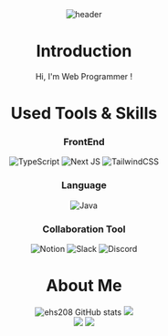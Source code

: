 <div align="center">

  <img src="https://capsule-render.vercel.app/api?type=waving&text=Hi, There 👋🏻&fontColor=FFFFFF" alt="header" />

# Introduction

Hi, I'm Web Programmer !

# Used Tools & Skills

### FrontEnd

![TypeScript](https://img.shields.io/badge/typescript-%23007ACC.svg?style=for-the-badge&logo=typescript&logoColor=white)
![Next JS](https://img.shields.io/badge/Next-black?style=for-the-badge&logo=next.js&logoColor=white)
![TailwindCSS](https://img.shields.io/badge/tailwindcss-%2338B2AC.svg?style=for-the-badge&logo=tailwind-css&logoColor=white)

### Language

![Java](https://img.shields.io/badge/java-%23ED8B00.svg?style=for-the-badge&logo=openjdk&logoColor=white)

### Collaboration Tool

![Notion](https://img.shields.io/badge/Notion-%23000000.svg?style=for-the-badge&logo=notion&logoColor=white)
![Slack](https://img.shields.io/badge/Slack-4A154B?style=for-the-badge&logo=slack&logoColor=white)
![Discord](https://img.shields.io/badge/Discord-%235865F2.svg?style=for-the-badge&logo=discord&logoColor=white)

# About Me

  <img src="https://github-readme-stats.vercel.app/api?username=ehs208&count_private=true&theme=synthwave&show_icons=true" alt="ehs208 GitHub stats" />
  <a href="https://velog.io/@ehs208"><img src="https://velog-readme-stats.vercel.app/api?name=ehs208"/></a>
  </br>
  <a href="https://hits.seeyoufarm.com"><img src="https://hits.seeyoufarm.com/api/count/incr/badge.svg?url=https%3A%2F%2Fgithub.com%2Fehs208&count_bg=%2321336E&title_bg=%23555555&icon=buzzfeed.svg&icon_color=%23FFFFFF&title=github&edge_flat=false"/></a>
  <a href="https://hits.seeyoufarm.com"><img src="https://hits.seeyoufarm.com/api/count/incr/badge.svg?url=https%3A%2F%2Fvelog.io%2F%40ehs208&count_bg=%2321336E&title_bg=%23555555&icon=buzzfeed.svg&icon_color=%23FFFFFF&title=velog&edge_flat=false"/></a>

</div>
